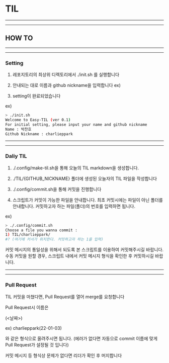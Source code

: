 # TIL

---

---

## HOW TO

---

---

### Setting

1. 레포지토리의 최상위 디렉토리에서 ./init.sh 를 실행합니다

2. 안내되는 대로 이름과 github nickname을 입력합니다 ex)

3. setting이 완료되었습니다

ex)
```bash
> ./init.sh
Welcome to Easy-TIL (ver 0.1)
For initial setting, please input your name and github nickname
Name : 박찬호
Github Nickname : charlieppark
```

---
---

### Daliy TIL

1. ./.config/make-til.sh을 통해 오늘의 TIL markdown을 생성합니다.

2. ./TIL/{GITHUB_NICKNAME} 폴더에 생성된 오늘자의 TIL 파일을 작성합니다

3. ./.config/commit.sh을 통해 커밋을 진행합니다

4. 스크립트가 커밋이 가능한 파일을 안내합니다. 최초 커밋시에는 파일이 아닌 폴더를 안내합니다. 커밋하고자 하는 파일(폴더)의 번호를 입력하면 됩니다.

ex)
```bash
> ./.config/commit.sh
Choose a file you wanna commit :
1) TIL/charlieppark/
#? (여기에 커서가 위치한다. 커밋하고자 하는 1을 입력)
```

커밋 메시지의 통일성을 위해서 되도록 본 스크립트를 이용하여 커밋해주시길 바랍니다. 수동 커밋을 원할 경우, 스크립트 내에서 커밋 메시지 형식을 확인한 후 커밋하시길 바랍니다.

---
---

### Pull Request

TIL 커밋을 마쳤다면, Pull Request를 열어 merge를 요청합니다

Pull Request시 이름은

<ID>(<날짜>)

ex) charlieppark(22-01-03)

와 같은 형식으로 올려주시면 됩니다. (에러가 없다면 자동으로 commit 이름에 맞게 Pull Request가 설정될 것 입니다)

커밋 메시지 등 형식상 문제가 없다면 리더가 확인 후 머지합니다
